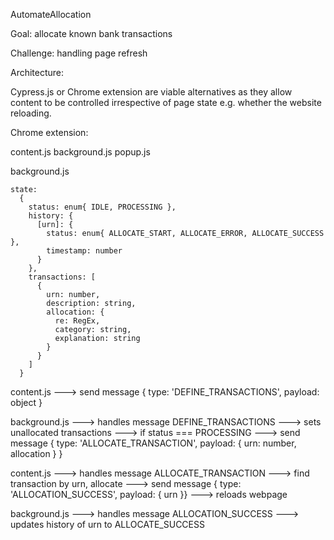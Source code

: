 AutomateAllocation

Goal: allocate known bank transactions

Challenge: handling page refresh

Architecture:

Cypress.js or Chrome extension are viable alternatives as they allow content to be controlled irrespective of page state e.g. whether the website reloading.

Chrome extension:

content.js
background.js
popup.js

background.js
```
state:
  {
    status: enum{ IDLE, PROCESSING },
    history: {
      [urn]: {
        status: enum{ ALLOCATE_START, ALLOCATE_ERROR, ALLOCATE_SUCCESS },
        timestamp: number
      }
    },
    transactions: [
      {
        urn: number,
        description: string,
        allocation: {
          re: RegEx,
          category: string,
          explanation: string
        }
      }
    ]
  }
```

content.js
  ---> send message { type: 'DEFINE_TRANSACTIONS', payload: object }

background.js
  ---> handles message DEFINE_TRANSACTIONS
       ---> sets unallocated transactions
       ---> if status === PROCESSING
            ---> send message { type: 'ALLOCATE_TRANSACTION', payload: { urn: number, allocation } }

content.js
  ---> handles message ALLOCATE_TRANSACTION
        ---> find transaction by urn, allocate
        ---> send message { type: 'ALLOCATION_SUCCESS', payload: { urn }}
        ---> reloads webpage

background.js
  ---> handles message ALLOCATION_SUCCESS
      ---> updates history of urn to ALLOCATE_SUCCESS